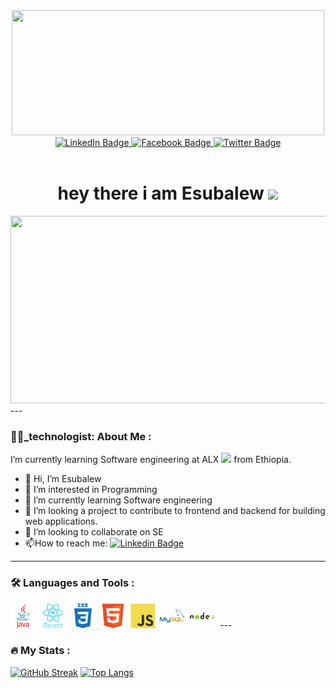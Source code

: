 <div id="header" align="center">
  <img src="https://media.giphy.com/media/dEvfJaOEzxl9AUSzHP/giphy.gif" height="200" width="500"/>
  <div id="badges">
  <a href="www.linkedin.com/in/esubalew-million-5707456b">
    <img src="https://img.shields.io/badge/LinkedIn-blue?style=for-the-badge&logo=linkedin&logoColor=white" alt="LinkedIn Badge"/>
  </a>
  <a href="https://www.facebook.com/esubalew.million">
    <img src="https://img.shields.io/badge/Facebook-blue?style=for-the-badge&logo=facebook&logoColor=white" alt="Facebook Badge"/>
  </a>
  <a href="https://twitter.com/Esu_million">
    <img src="https://img.shields.io/badge/Twitter-blue?style=for-the-badge&logo=twitter&logoColor=white" alt="Twitter Badge"/>
  </a>
</div>
  <img src="https://komarev.com/ghpvc/?username=Esubalew197&style=flat-square&color=blue" alt=""/>
  <h1>
  hey there i am Esubalew
  <img src="https://media.giphy.com/media/hvRJCLFzcasrR4ia7z/giphy.gif" width="30px"/>
</h1>
  <div align="center">
  <img src="https://media.giphy.com/media/L8K62iTDkzGX6/giphy.gif" width="600" height="300"/>
</div>
</div>
---

### 👨‍🦲_technologist: About Me :
I’m currently learning Software engineering at ALX <img src="https://media.giphy.com/media/WUlplcMpOCEmTGBtBW/giphy.gif" width="30"> from Ethiopia.

- 👋 Hi, I’m Esubalew
- 👀 I’m interested in Programming
- 🌱 I’m currently learning Software engineering
- :telescope: I’m looking a project to contribute to frontend and backend for building web applications.
- 💞️ I’m looking to collaborate on SE
- :mailbox:How to reach me: [![Linkedin Badge](https://img.shields.io/badge/-Linkedin-blue?style=flat&logo=Linkedin&logoColor=white)](www.linkedin.com/in/esubalew-million-5707456b)
<!--- - 📫 How to reach https://github.com/Esubalew197 --->
---

### :hammer_and_wrench: Languages and Tools :
<div>
  <img src="https://github.com/devicons/devicon/blob/master/icons/java/java-original-wordmark.svg" title="Java" alt="Java" width="40" height="40"/>&nbsp;
  <img src="https://github.com/devicons/devicon/blob/master/icons/react/react-original-wordmark.svg" title="React" alt="React" width="40" height="40"/>&nbsp;
  <!--- <img src="https://github.com/devicons/devicon/blob/master/icons/spring/spring-original-wordmark.svg" title="Spring" alt="Spring" width="40" height="40"/>&nbsp; --->
 <!--- <img src="https://github.com/devicons/devicon/blob/master/icons/materialui/materialui-original.svg" title="Material UI" alt="Material UI" width="40" height="40"/>&nbsp; -->
<!---  <img src="https://github.com/devicons/devicon/blob/master/icons/flutter/flutter-original.svg" title="Flutter" alt="Flutter" width="40" height="40"/>&nbsp; --->
 <!--- <img src="https://github.com/devicons/devicon/blob/master/icons/redux/redux-original.svg" title="Redux" alt="Redux " width="40" height="40"/>&nbsp; --->
  <img src="https://github.com/devicons/devicon/blob/master/icons/css3/css3-plain-wordmark.svg"  title="CSS3" alt="CSS" width="40" height="40"/>&nbsp;
  <img src="https://github.com/devicons/devicon/blob/master/icons/html5/html5-original.svg" title="HTML5" alt="HTML" width="40" height="40"/>&nbsp;
  <img src="https://github.com/devicons/devicon/blob/master/icons/javascript/javascript-original.svg" title="JavaScript" alt="JavaScript" width="40" height="40"/>&nbsp;
 <!--- <img src="https://github.com/devicons/devicon/blob/master/icons/firebase/firebase-plain-wordmark.svg" title="Firebase" alt="Firebase" width="40" height="40"/>&nbsp; --->
 <!---<img src="https://github.com/devicons/devicon/blob/master/icons/gatsby/gatsby-original.svg" title="Gatsby"  alt="Gatsby" width="40" height="40"/>&nbsp;--->
  <img src="https://github.com/devicons/devicon/blob/master/icons/mysql/mysql-original-wordmark.svg" title="MySQL"  alt="MySQL" width="40" height="40"/>&nbsp;
  <img src="https://github.com/devicons/devicon/blob/master/icons/nodejs/nodejs-original-wordmark.svg" title="NodeJS" alt="NodeJS" width="40" height="40"/>&nbsp;
<!---  <img src="https://github.com/devicons/devicon/blob/master/icons/amazonwebservices/amazonwebservices-plain-wordmark.svg" title="AWS" alt="AWS" width="40" height="40"/>&nbsp; --->
<!---  <img src="https://github.com/devicons/devicon/blob/master/icons/git/git-original-wordmark.svg" title="Git" **alt="Git" width="40" height="40"/>
</div> --->
---

### :fire: My Stats :
[![GitHub Streak](http://github-readme-streak-stats.herokuapp.com?user=Esubalew197&theme=dark&background=000000)](https://git.io/streak-stats)
[![Top Langs](https://github-readme-stats.vercel.app/api/top-langs/?username=Esubalew197)](https://github.com/anuraghazra/github-readme-stats)


<!---
Esubalew197/Esubalew197 is a ✨ special ✨ repository because its `README.md` (this file) appears on your GitHub profile.
You can click the Preview link to take a look at your changes.
--->

